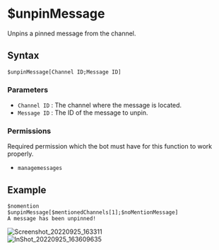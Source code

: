 # $unpinMessage
Unpins a pinned message from the channel.

## Syntax
```
$unpinMessage[Channel ID;Message ID]
```

### Parameters
- `Channel ID` : The channel where the message is located.
- `Message ID` : The ID of the message to unpin.

### Permissions
Required permission which the bot must have for this function to work properly.
- `managemessages`

## Example
```
$nomention
$unpinMessage[$mentionedChannels[1];$noMentionMessage]
A message has been unpinned!
```
![Screenshot_20220925_163311](https://user-images.githubusercontent.com/95774950/192140919-60177751-bc8b-4b64-b892-52e2e4f14b4e.png)\
![InShot_20220925_163609635](https://user-images.githubusercontent.com/95774950/192140923-3ae37aec-3b12-48a9-907e-d352ba102477.jpg)
